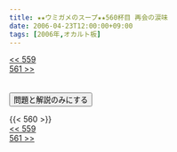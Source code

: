 ```yaml
---
title: ★★ウミガメのスープ★★560杯目 再会の涙味
date: 2006-04-23T12:00:00+09:00
tags: [2006年,オカルト板]
---
```

<div class="th_left"><a href="../559"><< 559</a></div>
<div class="th_right"><a href="../561">561 >></a></div>
<br><br>
<script src="../../js/cupsoup.js"></script>
<form>
<input type="button" value="問題と解説のみにする" onClick="toggleCupsoup()">
</form>
{{< 560 >}}
<div class="th_left"><a href="../559"><< 559</a></div>
<div class="th_right"><a href="../561">561 >></a></div>